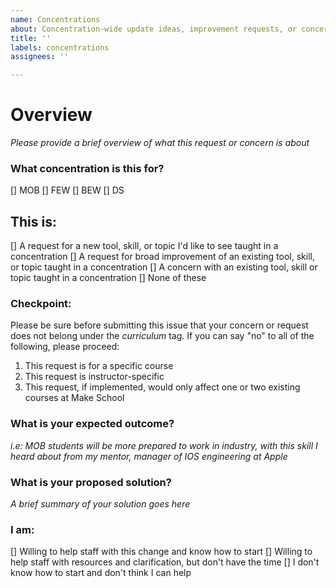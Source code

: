 ```yaml
---
name: Concentrations
about: Concentration-wide update ideas, improvement requests, or concerns
title: ''
labels: concentrations
assignees: ''

---
```


# Overview
*Please provide a brief overview of what this request or concern is about*

### What concentration is this for?
[] MOB
[] FEW
[] BEW
[] DS

## This is:

[] A request for a new tool, skill, or topic I'd like to see taught in a concentration
[] A request for broad improvement of an existing tool, skill, or topic taught in a concentration
[] A concern with an existing tool, skill or topic taught in a concentration
[] None of these

### Checkpoint:
Please be sure before submitting this issue that your concern or request does not belong under the *curriculum* tag. If you can say "no" to all of the following, please proceed:

1. This request is for a specific course
2. This request is instructor-specific
3. This request, if implemented, would only affect one or two existing courses at Make School

### What is your expected outcome?
*i.e: MOB students will be more prepared to work in industry, with this skill I heard about from my mentor, manager of IOS engineering at Apple*

### What is your proposed solution?
*A brief summary of your solution goes here*

### I am:

[] Willing to help staff with this change and know how to start
[] Willing to help staff with resources and clarification, but don't have the time
[] I don't know how to start and don't think I can help
